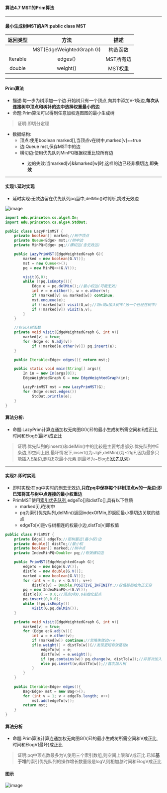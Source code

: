 #### 算法4.7 MST的Prim算法
---

#### 最小生成树MST的API:public class MST
|返回类型|方法|描述|
|:-:|:-:|:-:|
||MST(EdgeWeightedGraph G)|构造函数|
|Iterable<Edge>|edges()|MST所有边|
|double|weight()|MST权重|
---

#### Prim算法
+ 描述:每一步为树添加一个边.开始树只有一个顶点,向其中添加V-1条边,**每次从连接树中顶点和树补的边中选择权重最小的边**
+ 命题:Prim算法可以得到任意加权连图图的最小生成树
> 证明:即切分定理
+ 数据结构:
    + 顶点:使用boolean marked[],当顶点v在树中,marked[v]==true
    + 边:Queue<Edge> mst,保存MST中的边
    + 横切边:使用优先队列MinPQ<Edge>根据权重比较所有边
        + 边的失效:当marked[v]&&marked[w]时,这样的边已经非横切边,即**失效**
---

#### 实现1.延时实现
+ 延时实现:无效边留在优先队列pq当中,delMin()时判断,跳过无效边

![image](https://github.com/NepJNQ/algs4Note/raw/master/4-Graph/LazyPrim.jpg)

```Java
import edu.princeton.cs.algs4.In;
import edu.princeton.cs.algs4.StdOut;

public class LazyPrimMST {
    private boolean[] marked;//树中顶点
    private Queue<Edge> mst;//树中边
    private MinPQ<Edge> pq;//横切边(含无效边)

    public LazyPrimMST(EdgeWeightedGraph G){
        marked = new boolean[G.V()];
        mst = new Queue<>();
        pq = new MinPQ<>(G.V());

        visit(G,0);
        while (!pq.isEmpty()){
            Edge e = pq.delMin();//最小权边(可能无效)
            int v = e.either(), w = e.other(v);
            if (marked[v] && marked[w]) continue;
            mst.enqueue(e);
            if (!marked[w]) visit(G,w);//将v或w加入树中(另一个已经在树中)
            if (!marked[v]) visit(G,v);
        }
    }

    //标记入树函数
    private void visit(EdgeWeightedGraph G, int v){
        marked[v] = true;
        for (Edge e: G.adj(v))
            if (!marked[e.other(v)]) pq.insert(e);
    }

    public Iterable<Edge> edges(){ return mst;}

    public static void main(String[] args){
        In in = new In(args[0]);
        EdgeWeightedGraph G = new EdgeWeightedGraph(in);

        LazyPrimMST mst = new LazyPrimMST(G);
        for (Edge e:mst.edges())
            StdOut.println(e);
    }
}
```

#### 算法分析:
+ 命题:LazyPrim计算连通加权无向图G(V,E)的最小生成树所需空间和E成正比,时间和ElogE(最坏)成正比
> 证明:优先队列的insert()和delMin()中的比较是主要考虑部分.优先队列中E条边,即空间上限,最坏情况下,insert()为~lgE,delMin()为~2lgE,因为最多只能插入E条边,删除E次最小元素.则最坏为~ElogE[(优先队列)](https://github.com/NepJNQ/algs4Note/blob/master/2_4/2.4%E4%BC%98%E5%85%88%E9%98%9F%E5%88%97.md)
---

#### 实现2.即时实现
+ 即时实现:在pq中实时的删去无效边,**只在pq中保存每个非树顶点w的一条边:即已知将其与树中点连接的最小权重边**
+ PrimMST使用[索引优先队列](https://github.com/NepJNQ/algs4Note/blob/master/2_4/Ex2_2_33%20%E7%B4%A2%E5%BC%95%E4%BC%98%E5%85%88%E9%98%9F%E5%88%97.md),edgeTo[]和distTo[],具有以下性质
    + marked[i],i在树中
    + pq为索引优先队列,delMin()返回indexOfMin,即返回最小横切边关联的结点
    + edgeTo[v]是v与树相连的权最小边,distTo[v]即权值

```Java
public class PrimMST {
    private Edge[] edgeTo;//距树最近(最小权)边
    private double[] distTo;//最小权
    private boolean[] marked;//树中点
    private IndexMinPQ<Double> pq;//有效横切边

    public PrimMST(EdgeWeightedGraph G){
        edgeTo = new Edge[G.V()];
        distTo = new double[G.V()];
        marked = new boolean[G.V()];
        for (int v = 0; v < G.V(); v++)
            distTo[v] = Double.POSITIVE_INFINITY;//权值都初始为正无穷
        pq = new IndexMinPQ<>(G.V());
        distTo[0] = 0.0;//顶点0和0.0初始化起点
        pq.insert(0,0.0);
        while (!pq.isEmpty())
            visit(G,pq.delMin());
    }

    private void visit(EdgeWeightedGraph G, int v){
        marked[v] = true;
        for (Edge e:G.adj(v)){
            int w = e.other(v);
            if (marked[w]) continue;//忽略失效边v-w
            if(e.weight() < distTo[w]){//发现更短有效路径e
                edgeTo[w] = e;
                distTo[w] = e.weight();
                if (pq.contains(w)) pq.change(w, distTo[w]);//非首次加入树
                else pq.insert(w,distTo[w]);//首次加入树
            }
        }
    }
    
    public Iterable<Edge> edges(){
        Bag<Edge> mst = new Bag<>();
        for (int v = 1; v < edgeTo.length; v++)
            mst.add(edgeTo[v]);
        return mst;
    }
}
```

#### 算法分析
+ 命题:Prim算法计算连通加权无向图G(V,E)的最小生成树所需空间和V成正比,时间和ElogV(最坏)成正比
> 证明:pq中顶点数最多为V,使用三个索引数组,则空间上限和V成正比.已知**基于堆**的索引优先队列的操作增长数量级是logV,则相加总时间和ElogV成正比

#### 图示
![image](https://github.com/NepJNQ/algs4Note/raw/master/4-Graph/PrimMST.jpg)

